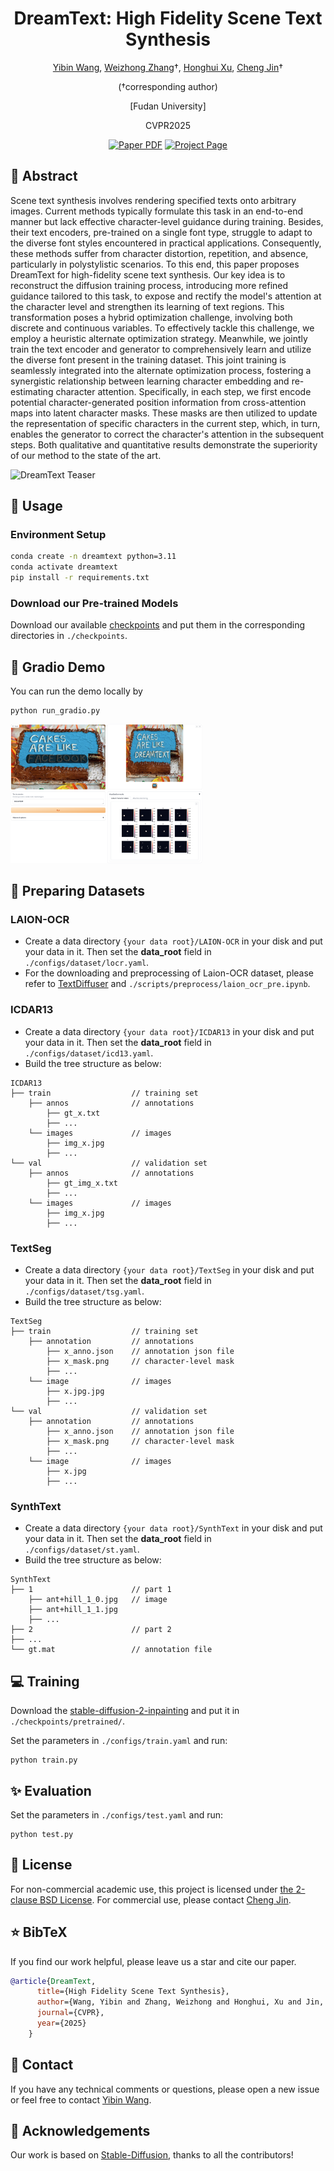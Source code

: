 <div align="center">
<h1>DreamText: High Fidelity Scene Text Synthesis</h1>


[Yibin Wang](https://codegoat24.github.io), [Weizhong Zhang](https://weizhonz.github.io/)&#8224;, [Honghui Xu](https://scholar.google.com.hk/citations?user=_cZgJawAAAAJ&hl=zh-CN), [Cheng Jin](https://cjinfdu.github.io/)&#8224; 

(&#8224;corresponding author)

[Fudan University]

CVPR2025

<a href="https://arxiv.org/pdf/2405.14701">
<img src='https://img.shields.io/badge/arxiv-DreamText-blue' alt='Paper PDF'></a>
<a href="https://codegoat24.github.io/DreamText/">
<img src='https://img.shields.io/badge/Project-Website-orange' alt='Project Page'></a>
</div>

## 📖 Abstract
Scene text synthesis involves rendering specified texts onto arbitrary images. Current methods typically formulate this task in an end-to-end manner but lack effective character-level guidance during training. Besides, their text encoders, pre-trained on a single font type, struggle to adapt to the diverse font styles encountered in practical applications. Consequently, these methods suffer from character distortion, repetition, and absence, particularly in polystylistic scenarios. To this end, this paper proposes DreamText for high-fidelity scene text synthesis. Our key idea is to reconstruct the diffusion training process, introducing more refined guidance tailored to this task, to expose and rectify the model's attention at the character level and strengthen its learning of text regions. This transformation poses a hybrid optimization challenge, involving both discrete and continuous variables. To effectively tackle this challenge, we employ a heuristic alternate optimization strategy. Meanwhile, we jointly train the text encoder and generator to comprehensively learn and utilize the diverse font present in the training dataset. This joint training is seamlessly integrated into the alternate optimization process, fostering a synergistic relationship between learning character embedding and re-estimating character attention. Specifically, in each step, we first encode potential character-generated position information from cross-attention maps into latent character masks. These masks are then utilized to update the representation of specific characters in the current step, which, in turn, enables the generator to correct the character's attention in the subsequent steps. Both qualitative and quantitative results demonstrate the superiority of our method to the state of the art.

![DreamText Teaser](demo/teaser.png)

## 🔧 Usage

### Environment Setup

```bash
conda create -n dreamtext python=3.11
conda activate dreamtext
pip install -r requirements.txt
```

### Download our Pre-trained Models
Download our available [checkpoints](https://drive.google.com/file/d/1Q4B0oAnksORsPJS5TwoJU5uPRSFEbwS5/view?usp=sharing) and put them in the corresponding directories in `./checkpoints`.


## 🚀 Gradio Demo
You can run the demo locally by
```
python run_gradio.py
```
<img src=demo/gradio.png style="zoom:30%" />


## 🎨 Preparing Datasets


### LAION-OCR
- Create a data directory `{your data root}/LAION-OCR` in your disk and put your data in it. Then set the **data_root** field in `./configs/dataset/locr.yaml`.
- For the downloading and preprocessing of Laion-OCR dataset, please refer to [TextDiffuser](https://github.com/microsoft/unilm/tree/master/textdiffuser) and `./scripts/preprocess/laion_ocr_pre.ipynb`.

### ICDAR13
- Create a data directory `{your data root}/ICDAR13` in your disk and put your data in it. Then set the **data_root** field in `./configs/dataset/icd13.yaml`.
- Build the tree structure as below:
```
ICDAR13
├── train                  // training set
    ├── annos              // annotations
        ├── gt_x.txt
        ├── ...
    └── images             // images
        ├── img_x.jpg
        ├── ...
└── val                    // validation set
    ├── annos              // annotations
        ├── gt_img_x.txt
        ├── ...
    └── images             // images
        ├── img_x.jpg
        ├── ...
```

### TextSeg
- Create a data directory `{your data root}/TextSeg` in your disk and put your data in it. Then set the **data_root** field in `./configs/dataset/tsg.yaml`.
- Build the tree structure as below:
```
TextSeg
├── train                  // training set
    ├── annotation         // annotations
        ├── x_anno.json    // annotation json file
        ├── x_mask.png     // character-level mask
        ├── ...
    └── image              // images
        ├── x.jpg.jpg
        ├── ...
└── val                    // validation set
    ├── annotation         // annotations
        ├── x_anno.json    // annotation json file
        ├── x_mask.png     // character-level mask
        ├── ...
    └── image              // images
        ├── x.jpg
        ├── ...
```

### SynthText
- Create a data directory `{your data root}/SynthText` in your disk and put your data in it. Then set the **data_root** field in `./configs/dataset/st.yaml`.
- Build the tree structure as below:
```
SynthText
├── 1                      // part 1
    ├── ant+hill_1_0.jpg   // image
    ├── ant+hill_1_1.jpg
    ├── ...
├── 2                      // part 2
├── ...
└── gt.mat                 // annotation file
```



## 💻 Training
Download the [stable-diffusion-2-inpainting](https://huggingface.co/stabilityai/stable-diffusion-2-inpainting/blob/main/512-inpainting-ema.ckpt) and put it in `./checkpoints/pretrained/`.

Set the parameters in `./configs/train.yaml` and run:

```
python train.py
```

## ✨ Evaluation
Set the parameters in `./configs/test.yaml` and run:

```
python test.py
```



## 🎫 License
For non-commercial academic use, this project is licensed under [the 2-clause BSD License](https://opensource.org/license/bsd-2-clause). 
For commercial use, please contact [Cheng Jin](jc@fudan.edu.cn).


## ⭐ BibTeX
If you find our work helpful, please leave us a star and cite our paper.

```bibtex
@article{DreamText,
      title={High Fidelity Scene Text Synthesis},
      author={Wang, Yibin and Zhang, Weizhong and Honghui, Xu and Jin, Cheng},
      journal={CVPR},
      year={2025}
    }
```

## 📧 Contact

If you have any technical comments or questions, please open a new issue or feel free to contact [Yibin Wang](https://codegoat24.github.io).


## 🙏 Acknowledgements

Our work is based on [Stable-Diffusion](https://github.com/Stability-AI/stablediffusion), thanks to all the contributors!
